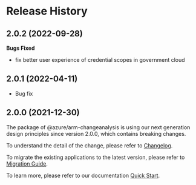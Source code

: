 # Release History

## 2.0.2 (2022-09-28)

**Bugs Fixed**

  -  fix better user experience of credential scopes in government cloud

## 2.0.1 (2022-04-11)

  - Bug fix

## 2.0.0 (2021-12-30)

The package of @azure/arm-changeanalysis is using our next generation design principles since version 2.0.0, which contains breaking changes.

To understand the detail of the change, please refer to [Changelog](https://aka.ms/js-track2-changelog).

To migrate the existing applications to the latest version, please refer to [Migration Guide](https://aka.ms/js-track2-migration-guide).

To learn more, please refer to our documentation [Quick Start](https://aka.ms/js-track2-quickstart).

